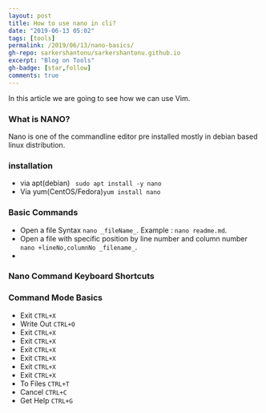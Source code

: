 ```yaml
---
layout: post
title: How to use nano in cli?
date: "2019-06-13 05:02"
tags: [tools]
permalink: /2019/06/13/nano-basics/
gh-repo: sarkershantonu/sarkershantonu.github.io
excerpt: "Blog on Tools"
gh-badge: [star,follow]
comments: true
---
```

In this article we are going to see how we can use Vim.

### What is NANO?
Nano is one of the commandline editor pre installed mostly in debian based linux distribution. 

### installation 
- via apt(debian) ``` sudo apt install -y nano```
- Via yum(CentOS/Fedora)``` yum install nano ```
  
### Basic Commands
- Open a file Syntax ```nano _fileName_```. Example : ```nano readme.md```. 
- Open a file with specific position by line number and column number ```nano +lineNo,columnNo _filename_```. 
- 
### Nano Command Keyboard Shortcuts
### Command Mode Basics
- Exit ```CTRL+X```
- Write Out ```CTRL+O```
- Exit ```CTRL+X```
- Exit ```CTRL+X```
- Exit ```CTRL+X```
- Exit ```CTRL+X```
- Exit ```CTRL+X```
- Exit ```CTRL+X```
- To Files ```CTRL+T```
- Cancel ```CTRL+C```
- Get Help ```CTRL+G```